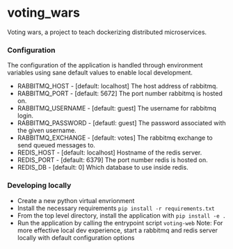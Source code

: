 voting_wars
===========

Voting wars, a project to teach dockerizing distributed microservices. 


### Configuration
The configuration of the application is handled through environment variables
using sane default values to enable local development.

* RABBITMQ_HOST - [default: localhost] The host address of rabbitmq.
* RABBITMQ_PORT - [default: 5672] The port number rabbitmq is hosted on.
* RABBITMQ_USERNAME - [default: guest] The username for rabbitmq login.
* RABBITMQ_PASSWORD - [defautl: guest] The password associated with the given username.
* RABBITMQ_EXCHANGE - [default: votes] The rabbitmq exchange to send queued messages to.     
* REDIS_HOST - [default: localhost] Hostname of the redis server.
* REDIS_PORT - [default: 6379] The port number redis is hosted on.
* REDIS_DB - [default: 0] Which database to use inside redis.


### Developing locally
* Create a new python virtual envrionment
* Install the necessary requirements `pip install -r requirements.txt`
* From the top level directory, install the application with `pip install -e .`
* Run the application by calling the entrypoint script `voting-web`
Note: For more effective local dev experience, start a rabbitmq and redis server
locally with default configuration options
